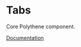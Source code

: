 # Tabs

Core Polythene component.

[Documentation](https://github.com/ArthurClemens/polythene/tree/master/docs/components/tabs.md)
